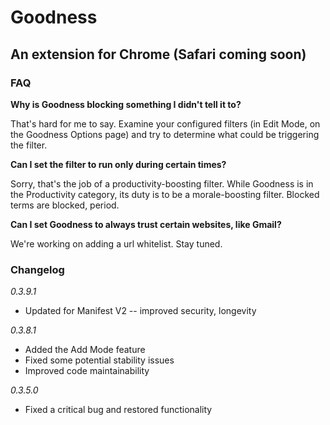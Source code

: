 # Goodness
## An extension for Chrome (Safari coming soon)

### FAQ

**Why is Goodness blocking something I didn't tell it to?**

That's hard for me to say. Examine your configured filters (in Edit Mode, on the Goodness Options page) and try to determine what could be triggering the filter.

**Can I set the filter to run only during certain times?**

Sorry, that's the job of a productivity-boosting filter. While Goodness is in the Productivity category, its duty is to be a morale-boosting filter. Blocked terms are blocked, period.

**Can I set Goodness to always trust certain websites, like Gmail?**

We're working on adding a url whitelist. Stay tuned.

### Changelog

*0.3.9.1*
 * Updated for Manifest V2 -- improved security, longevity

*0.3.8.1*
 * Added the Add Mode feature
 * Fixed some potential stability issues
 * Improved code maintainability

*0.3.5.0*
 * Fixed a critical bug and restored functionality
